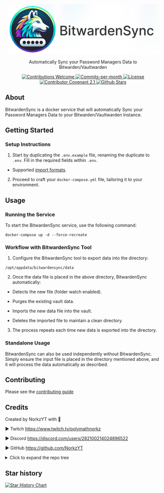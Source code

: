 <p align="center">
    <img src="docs/content/assets/img/bitwardensync-cover-rl.png" width="490">
</p>

<p align="center">Automatically Sync your Password Managers Data to Bitwarden/Vaultwarden</p>
<div align="center">
  <!-- Contributions Welcome Badge -->
  <a href="CODE_OF_CONDUCT.md" target="_blank">
    <img src="https://img.shields.io/badge/contributions-welcome-brightgreen?logo=github" alt="Contributions Welcome">
  </a>
  <!-- Commits per Month -->
  <a href="https://github.com/NorkzYT/BitwardenSync/pulse">
    <img src="https://img.shields.io/github/commit-activity/m/NorkzYT/BitwardenSync" alt="Commits-per-month">
  </a>
  <!-- License Badge -->
  <a href="https://github.com/NorkzYT/BitwardenSync/blob/main/LICENSE" target="_blank">
    <img src="https://img.shields.io/badge/license-GNUv3-purple" alt="License">
  </a>
  <!-- Contributor Covenant Badge -->
  <a href="https://contributor-covenant.org/version/2/1/code_of_conduct/" target="_blank">
    <img src="https://img.shields.io/badge/Contributor%20Covenant-2.1-purple" alt="Contributor Covenant 2.1">
  </a>
  <!-- Github Stars Badge -->
  <a href="https://github.com/NorkzYT/BitwardenSync/stargazers" target="_blank">
    <img src="https://img.shields.io/github/stars/NorkzYT/BitwardenSync" alt="Github Stars">
  </a>
</div>

## About

BitwardenSync is a docker service that will automatically Sync your Password Managers Data to your Bitwarden/Vaultwarden Instance.

## Getting Started

### Setup Instructions

1. Start by duplicating the `.env.example` file, renaming the duplicate to `.env`. Fill in the required fields within `.env`.

- Supported [import formats](https://github.com/bitwarden/clients/blob/34a766f346d829a15e348038a12c0c1aefb17457/libs/importer/src/models/import-options.ts#L6).

2. Proceed to craft your `docker-compose.yml` file, tailoring it to your environment.

## Usage

### Running the Service

To start the BitwardenSync service, use the following command:
  ```
  docker-compose up -d --force-recreate
  ```
### Workflow with BitwardenSync Tool

1. Configure the BitwardenSync tool to export data into the directory:
  ```
  /opt/appdata/bitwardensync/data
  ```
2. Once the data file is placed in the above directory, BitwardenSync automatically:

- Detects the new file (folder watch enabled).

- Purges the existing vault data.

- Imports the new data file into the vault.

- Deletes the imported file to maintain a clean directory.

3. The process repeats each time new data is exported into the directory.

### Standalone Usage

BitwardenSync can also be used independently without BitwardenSync. Simply ensure the input file is placed in the directory mentioned above, and it will process the data automatically as described.

## Contributing

Please see the [contributing guide](./CONTRIBUTING.md)

## Credits

Created by NorkzYT with 💛

► Twitch <https://www.twitch.tv/polymathnorkz>

► Discord <https://discord.com/users/282100214024896522>

► GitHub <https://github.com/NorkzYT>

<details>
<summary>Click to expand the repo tree</summary>

<!-- tree generated by repoTree.py starts here -->

  - [.env.example](./.env.example)
  - [**.github**](./.github)
    - [CODEOWNERS](./.github/CODEOWNERS)
    - [FUNDING.yml](./.github/FUNDING.yml)
    - [**ISSUE_TEMPLATE**](./.github/ISSUE_TEMPLATE)
      - [bug_report.yml](./.github/ISSUE_TEMPLATE/bug_report.yml)
      - [feature_request.yml](./.github/ISSUE_TEMPLATE/feature_request.yml)
    - [PULL_REQUEST_TEMPLATE.md](./.github/PULL_REQUEST_TEMPLATE.md)
    - [**workflows**](./.github/workflows)
      - [docker-build-publish.yml](./.github/workflows/docker-build-publish.yml)
      - [gitlab-sync.yml](./.github/workflows/gitlab-sync.yml)
  - [.gitignore](./.gitignore)
  - [CODE_OF_CONDUCT.md](./CODE_OF_CONDUCT.md)
  - [CONTRIBUTING.md](./CONTRIBUTING.md)
  - [LICENSE](./LICENSE)
  - [Makefile](./Makefile)
  - [README.md](./README.md)
  - [backup_schedule_example.sh](./backup_schedule_example.sh)
  - [bun.lockb](./bun.lockb)
  - [commitlint.config.cjs](./commitlint.config.cjs)
  - [**docker**](./docker)
    - [**data**](./docker/data)
    - [entrypoint.sh](./docker/entrypoint.sh)
    - [vaultPurge.ts](./docker/vaultPurge.ts)
  - [docker-compose.dev.yml](./docker-compose.dev.yml)
  - [docker-compose.yml](./docker-compose.yml)
  - [dockerfile](./dockerfile)
  - [**docs**](./docs)
    - [**content**](./docs/content)
      - [**assets**](./docs/content/assets)
        - [**img**](./docs/content/assets/img)
          - [bitwardensync-cover-rl.png](./docs/content/assets/img/bitwardensync-cover-rl.png)
      - [bitwardensync-cover.psd](./docs/content/bitwardensync-cover.psd)
  - [package-lock.json](./package-lock.json)
  - [package.json](./package.json)
  - [renovate.json](./renovate.json)
  - [repoTree.py](./repoTree.py)
  - [tsconfig.json](./tsconfig.json)
<!-- tree generated by repoTree.py ends here -->
</details>

## Star history

<a href="https://star-history.com/#NorkzYT/BitwardenSync">
  <picture>
    <source media="(prefers-color-scheme: dark)" srcset="https://api.star-history.com/svg?repos=NorkzYT/BitwardenSync&type=Date&theme=dark" />
    <source media="(prefers-color-scheme: light)" srcset="https://api.star-history.com/svg?repos=NorkzYT/BitwardenSync&type=Date" />
    <img alt="Star History Chart" src="https://api.star-history.com/svg?repos=NorkzYT/BitwardenSync&type=Date" />
  </picture>
</a>
